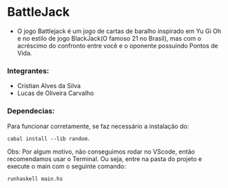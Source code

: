 # BattleJack

- O jogo Battlejack é um jogo de cartas de baralho inspirado em Yu Gi Oh e no estilo de jogo BlackJack(O famoso 21 no Brasil), mas com o acréscimo do confronto entre você e o oponente possuindo Pontos de Vida.

### Integrantes: 

- Cristian Alves da Silva
- Lucas de Oliveira Carvalho

### Dependecias:

Para funcionar corretamente, se faz necessário a instalação do:
```
cabal install --lib random.
```

Obs: Por algum motivo, não conseguimos rodar no VScode, então recomendamos usar o Terminal. Ou seja, entre na pasta do projeto e execute o main com o seguinte comando:

```
runhaskell main.hs
```
